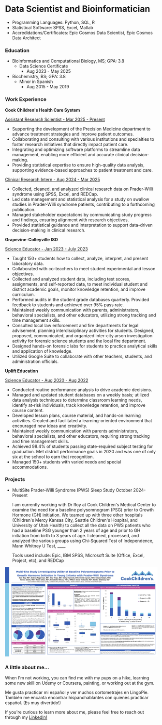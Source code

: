 # Data Scientist and Bioinformatician
- Programming Languages: Python, SQL, R
- Statistical Software: SPSS, Excel, Matlab
- Accredidations/Certificates: Epic Cosmos Data Scientist, Epic Cosmos Data Architect 

### Education
- Bioinformatics and Computational Biology, MS; GPA: 3.8
  - Data Science Certificate
    - Aug 2023 - May 2025
- Biochemistry, BS; GPA: 3.8
  - Minor in Spanish
    - Aug 2015 - May 2019 

### Work Experience
**Cook Children's Health Care System**

<ins>Assistant Research Scientist - Mar 2025 - Present</ins>
- Supporting the development of the Precision Medicine department to advance treatment strategies and improve patient outcomes.
- Collaborating and consulting with various institutions and specialties to foster research initiatives that directly impact patient care.
- Integrating and optimizing software platforms to streamline data management, enabling more efficient and accurate clinical decision-making.
- Providing statistical expertise to ensure high-quality data analysis, supporting evidence-based approaches to patient treatment and care.
  
<ins>Clinical Research Intern - Aug 2024 - Mar 2025</ins>
- Collected, cleaned, and analyzed clinical research data on Prader-Willi syndrome using SPSS, Excel, and REDCap.
- Led data management and statistical analysis for a study on swallow studies in Prader-Willi syndrome patients, contributing to a forthcoming publication.
- Managed stakeholder expectations by communicating study progress and findings, ensuring alignment with research objectives.
- Provided statistical guidance and interpretation to support data-driven decision-making in clinical research.

**Grapevine-Colleyville ISD** 

<ins>Science Educator - Jan 2023 - July 2023</ins>
- Taught 150+ students how to collect, analyze, interpret, and present laboratory data.
- Collaborated with co-teachers to meet student experimental and lesson objectives.
- Collected and analyzed student data, including test scores, assignments, and self-reported data, to meet individual student and district academic goals, monitor knowledge retention, and improve curriculum. 
- Performed audits in the student grade databases quarterly. Provided feedback to students and achieved over 95% pass rate.
- Maintained weekly communication with parents, administrators, behavioral specialists, and other educators, utilizing strong tracking and time management skills. 
- Consulted local law enforcement and fire departments for legal advisement, planning interdisciplinary activities for students. Designed, proposed, communicated, and organized inter-city arson investigation activity for forensic science students and the local fire department.
- Designed hands-on forensic labs for students to practice analytical skills and application of knowledge.
- Utilized Google Suite to collaborate with other teachers, students, and administration officials.

**Uplift Education**

<ins>Science Educator - Aug 2020 - Aug 2022</ins>
- Conducted routine performance analysis to drive academic decisions.
- Managed and updated student databases on a weekly basis; utilized data analysis techniques to determine classroom learning needs, identify at-risk individuals, track knowledge retention, and improve course content. 
- Developed lesson plans, course material, and hands-on learning activities. Created and facilitated a learning-oriented environment that encouraged new ideas and creativity.
- Maintained weekly communication with parents administrators, behavioral specialists, and other educators, requiring strong tracking and time management skills.
- Achieved 98.4% of students passing state-required subject testing for graduation. Met district performance goals in 2020 and was one of only six at the school to earn that recognition.
- Managed 150+ students with varied needs and special accommodations.

### Projects
- MultiSite Prader-Willi Syndrome (PWS) Sleep Study October 2024-Present

  I am currently working with Dr Roy at Cook Children's Medical Center to examine the need for a baseline polysomnogram (PSG) prior to Growth Hormone (GH) initiation. We teamed up with three other hospitals (Children's Mercy Kansas City, Seattle Children's Hospital, and University of Utah Health) to collect all the data on PWS patients who had a baseline PSG younger than 2 years of age and prior to GH initiation from birth to 3 years of age. I cleaned, processed, and analyzed the various groups using Chi-Squared Test of Independence, Mann Whitney U Test, ____. 
  
  Tools used include: Epic, IBM SPSS, Microsoft Suite (Office, Excel, Project, etc), and REDCap
  
![Cook Children's Endo Study](CookChildrensPoster.jpg)

### A little about me... 
When I'm not working, you can find me with my pups on a hike, learning some new skill on Udemy or Coursera, painting, or working out at the gym. 

Me gusta practicar mi español y ver muchos cortometrajes en LingoPie. También me encanta encontrar hispanohablantes con quienes practicar español. (Es muy divertido!)

If you're curious to learn more about me, please feel free to reach out through my [LinkedIn!](https://www.linkedin.com/in/andrea-fagerman-817317193)
